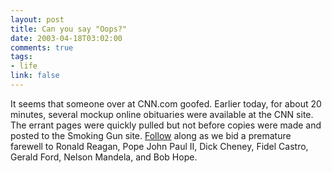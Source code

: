 ```yaml
--- 
layout: post
title: Can you say "Oops?"
date: 2003-04-18T03:02:00
comments: true
tags:
- life
link: false
---
```

It seems that someone over at CNN.com goofed. Earlier today, for about 20 minutes, several mockup online obituaries were available at the CNN site. The errant pages were quickly pulled but not before copies were made and posted to the Smoking Gun site. <a href="http://thesmokinggun.com/doc_o_day/cnnobit1.html" target="_blank">Follow</a> along as we bid a premature farewell to Ronald Reagan, Pope John Paul II, Dick Cheney, Fidel Castro, Gerald Ford, Nelson Mandela, and Bob Hope.
